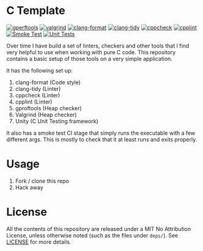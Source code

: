 # C Template

[![gperftools](https://github.com/h3nnn4n/C_Template/actions/workflows/heap-check.yml/badge.svg)](https://github.com/h3nnn4n/c_template/actions/workflows/heap-check.yml)
[![valgrind](https://github.com/h3nnn4n/C_Template/actions/workflows/valgrind.yml/badge.svg)](https://github.com/h3nnn4n/C_Template/actions/workflows/valgrind.yml)
[![clang-format](https://github.com/h3nnn4n/C_Template/actions/workflows/clang-format-check.yml/badge.svg)](https://github.com/h3nnn4n/c_template/actions/workflows/clang-format-check.yml)
[![clang-tidy](https://github.com/h3nnn4n/C_Template/actions/workflows/clang-tidy.yml/badge.svg)](https://github.com/h3nnn4n/c_template/actions/workflows/clang-tidy.yml)
[![cppcheck](https://github.com/h3nnn4n/C_Template/actions/workflows/cppcheck.yml/badge.svg)](https://github.com/h3nnn4n/c_template/actions/workflows/cppcheck.yml)
[![cpplint](https://github.com/h3nnn4n/C_Template/actions/workflows/cpplint.yml/badge.svg)](https://github.com/h3nnn4n/c_template/actions/workflows/cpplint.yml)
[![Smoke Test](https://github.com/h3nnn4n/C_Template/actions/workflows/run.yml/badge.svg)](https://github.com/h3nnn4n/c_template/actions/workflows/run.yml)
[![Unit Tests](https://github.com/h3nnn4n/C_Template/actions/workflows/tests.yml/badge.svg)](https://github.com/h3nnn4n/c_template/actions/workflows/tests.yml)


Over time I have build a set of linters, checkers and other tools that I find
very helpful to use when working with pure C code. This repository contains a
basic setup of those tools on a very simple application.

It has the following set up:
1) clang-format (Code style)
2) clang-tidy (Linter)
3) cppcheck (Linter)
4) cpplint (Linter)
5) gproftools (Heap checker)
6) Valgrind (Heap checker)
7) Unity (C Unit Testing framework)

It also has a smoke test CI stage that simply runs the executable with a few
different args. This is mostly to check that it at least runs and exits
properly.

# Usage

1) Fork / clone this repo
2) Hack away

# License

All the contents of this repository are released under a MIT No Attribution
License, unless otherwise noted (such as the files under `deps/`). See
[LICENSE](LICENSE) for more details.
